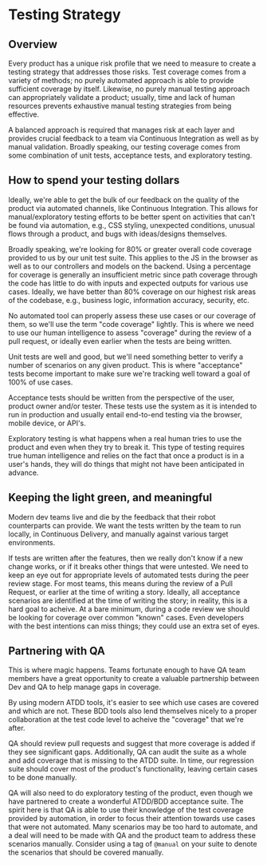# Testing Strategy

## Overview
Every product has a unique risk profile that we need to measure to create a testing strategy that addresses those risks.
Test coverage comes from a variety of methods; no purely automated approach is able to provide sufficient coverage by itself.
Likewise, no purely manual testing approach can appropriately validate a product; usually, time and lack of human resources
prevents exhaustive manual testing strategies from being effective.

A balanced approach is required that manages risk at each layer and provides crucial feedback to a team via Continuous
Integration as well as by manual validation. Broadly speaking, our testing coverage comes from some combination of unit
tests, acceptance tests, and exploratory testing.

## How to spend your testing dollars
Ideally, we're able to get the bulk of our feedback on the quality of the product via automated channels, like Continuous
Integration. This allows for manual/exploratory testing efforts to be better spent on activities that can't be found via
automation, e.g., CSS styling, unexpected conditions, unusual flows through a product, and bugs with ideas/designs themselves.

Broadly speaking, we're looking for 80% or greater overall code coverage provided to us by our unit test suite.
This applies to the JS in the browser as well as to our controllers and models on the backend. Using a percentage for
coverage is generally an insufficient metric since path coverage through the code has little to do with inputs and
expected outputs for various use cases. Ideally, we have better than 80% coverage on our highest risk areas of the
codebase, e.g., business logic, information accuracy, security, etc.

No automated tool can properly assess these use cases or our coverage of them, so we'll use the term "code coverage"
lightly. This is where we need to use our human intelligence to assess "coverage" during the review of a pull request,
or ideally even earlier when the tests are being written.

Unit tests are well and good, but we'll need something better to verify a number of scenarios on any given product. This
is where "acceptance" tests become important to make sure we're tracking well toward a goal of 100% of use cases.

Acceptance tests should be written from the perspective of the user, product owner and/or tester. These tests use the
system as it is intended to run in production and usually entail end-to-end testing via the browser, mobile device, or API's.

Exploratory testing is what happens when a real human tries to use the product and even when they try to break it. This
type of testing requires true human intelligence and relies on the fact that once a product is in a user's hands, they
will do things that might not have been anticipated in advance.

## Keeping the light green, and meaningful
Modern dev teams live and die by the feedback that their robot counterparts can provide. We want the tests written by
the team to run locally, in Continuous Delivery, and manually against various target environments.

If tests are written after the features, then we really don't know if a new change works, or if it breaks other things
that were untested. We need to keep an eye out for appropriate levels of automated tests during the peer review stage.
For most teams, this means during the review of a Pull Request, or earlier at the time of writing a story. Ideally, all
acceptance scenarios are identified at the time of writing the story; in reality, this is a hard goal to acheive. At a
bare minimum, during a code review we should be looking for coverage over common "known" cases. Even developers with the
best intentions can miss things; they could use an extra set of eyes.

## Partnering with QA
This is where magic happens. Teams fortunate enough to have QA team members have a great opportunity to create
a valuable partnership between Dev and QA to help manage gaps in coverage.

By using modern ATDD tools, it's easier to see which use cases are covered and which are not. These BDD tools also lend
themselves nicely to a proper collaboration at the test code level to acheive the "coverage" that we're after.

QA should review pull requests and suggest that more coverage is added if they see significant gaps. Additionally, QA can
audit the suite as a whole and add coverage that is missing to the ATDD suite. In time, our regression suite should cover
most of the product's functionality, leaving certain cases to be done manually.

QA will also need to do exploratory testing of the product, even though we have partnered to create a wonderful ATDD/BDD
acceptance suite. The spirit here is that QA is able to use their knowledge of the test coverage provided by automation,
in order to focus their attention towards use cases that were not automated. Many scenarios may be too hard to automate,
and a deal will need to be made with QA and the product team to address these scenarios manually. Consider using a tag
of `@manual` on your suite to denote the scenarios that should be covered manually.
